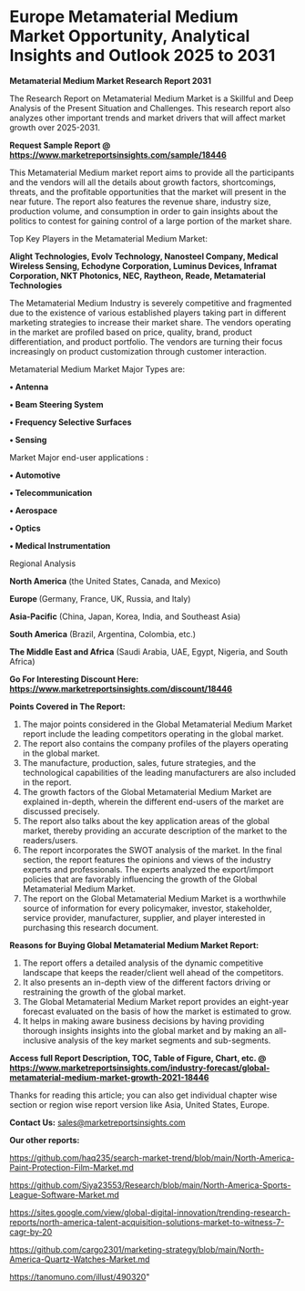  # Europe Metamaterial Medium Market Opportunity, Analytical Insights and Outlook 2025 to 2031

<strong>Metamaterial Medium Market Research Report 2031</strong>

The Research Report on Metamaterial Medium Market is a Skillful and Deep Analysis of the Present Situation and Challenges. This research report also analyzes other important trends and market drivers that will affect market growth over 2025-2031.

<strong>Request Sample Report @ <a href=https://www.marketreportsinsights.com/sample/18446>https://www.marketreportsinsights.com/sample/18446</a></strong>

This Metamaterial Medium market report aims to provide all the participants and the vendors will all the details about growth factors, shortcomings, threats, and the profitable opportunities that the market will present in the near future. The report also features the revenue share, industry size, production volume, and consumption in order to gain insights about the politics to contest for gaining control of a large portion of the market share.

Top Key Players in the Metamaterial Medium Market:

<strong>Alight Technologies, Evolv Technology, Nanosteel Company, Medical Wireless Sensing, Echodyne Corporation, Luminus Devices, Inframat Corporation, NKT Photonics, NEC, Raytheon, Reade, Metamaterial Technologies</strong>

The Metamaterial Medium Industry is severely competitive and fragmented due to the existence of various established players taking part in different marketing strategies to increase their market share. The vendors operating in the market are profiled based on price, quality, brand, product differentiation, and product portfolio. The vendors are turning their focus increasingly on product customization through customer interaction.

Metamaterial Medium Market Major Types are:

<strong>• Antenna

• Beam Steering System

• Frequency Selective Surfaces

• Sensing</strong>

Market Major end-user applications :

<strong>• Automotive

• Telecommunication

• Aerospace

• Optics

• Medical Instrumentation</strong>

Regional Analysis

</u><strong><b>North America</b></strong> (the United States, Canada, and Mexico)

<strong><b>Europe </b></strong>(Germany, France, UK, Russia, and Italy)

<strong><b>Asia-Pacific</b></strong> (China, Japan, Korea, India, and Southeast Asia)

<strong><b>South America</b></strong> (Brazil, Argentina, Colombia, etc.)

<strong><b>The Middle East and Africa</b></strong> (Saudi Arabia, UAE, Egypt, Nigeria, and South Africa)

<strong>Go For Interesting Discount Here: <a href=https://www.marketreportsinsights.com/discount/18446>https://www.marketreportsinsights.com/discount/18446</a></strong>

<strong>Points Covered in The Report:</strong>
<ol>
  <li>The major points considered in the Global Metamaterial Medium Market report include the leading competitors operating in the global market.</li>
  <li>The report also contains the company profiles of the players operating in the global market.</li>
  <li>The manufacture, production, sales, future strategies, and the technological capabilities of the leading manufacturers are also included in the report.</li>
  <li>The growth factors of the Global Metamaterial Medium Market are explained in-depth, wherein the different end-users of the market are discussed precisely.</li>
  <li>The report also talks about the key application areas of the global market, thereby providing an accurate description of the market to the readers/users.</li>
  <li>The report incorporates the SWOT analysis of the market. In the final section, the report features the opinions and views of the industry experts and professionals. The experts analyzed the export/import policies that are favorably influencing the growth of the Global Metamaterial Medium Market.</li>
  <li>The report on the Global Metamaterial Medium Market is a worthwhile source of information for every policymaker, investor, stakeholder, service provider, manufacturer, supplier, and player interested in purchasing this research document.</li>
</ol>
<strong>Reasons for Buying Global Metamaterial Medium Market Report:</strong>

<ol>
  <li>The report offers a detailed analysis of the dynamic competitive landscape that keeps the reader/client well ahead of the competitors.</li>
  <li>It also presents an in-depth view of the different factors driving or restraining the growth of the global market.</li>
  <li>The Global Metamaterial Medium Market report provides an eight-year forecast evaluated on the basis of how the market is estimated to grow.</li>
  <li>It helps in making aware business decisions by having providing thorough insights insights into the global market and by making an all-inclusive analysis of the key market segments and sub-segments.</li>
</ol>
<strong>Access full Report Description, TOC, Table of Figure, Chart, etc. @ <a href=https://www.marketreportsinsights.com/industry-forecast/global-metamaterial-medium-market-growth-2021-18446>https://www.marketreportsinsights.com/industry-forecast/global-metamaterial-medium-market-growth-2021-18446</a></strong>


Thanks for reading this article; you can also get individual chapter wise section or region wise report version like Asia, United States, Europe.

<strong>Contact Us:</strong>
sales@marketreportsinsights.com

<strong>Our other reports:</strong>

<a href=https://github.com/haq235/search-market-trend/blob/main/North-America-Paint-Protection-Film-Market.md>https://github.com/haq235/search-market-trend/blob/main/North-America-Paint-Protection-Film-Market.md</a>

<a href=https://github.com/Siya23553/Research/blob/main/North-America-Sports-League-Software-Market.md>https://github.com/Siya23553/Research/blob/main/North-America-Sports-League-Software-Market.md</a>

<a href=https://sites.google.com/view/global-digital-innovation/trending-research-reports/north-america-talent-acquisition-solutions-market-to-witness-7-cagr-by-20>https://sites.google.com/view/global-digital-innovation/trending-research-reports/north-america-talent-acquisition-solutions-market-to-witness-7-cagr-by-20</a>

<a href=https://github.com/cargo2301/marketing-strategy/blob/main/North-America-Quartz-Watches-Market.md>https://github.com/cargo2301/marketing-strategy/blob/main/North-America-Quartz-Watches-Market.md</a>

<a href=https://tanomuno.com/illust/490320>https://tanomuno.com/illust/490320</a>"
